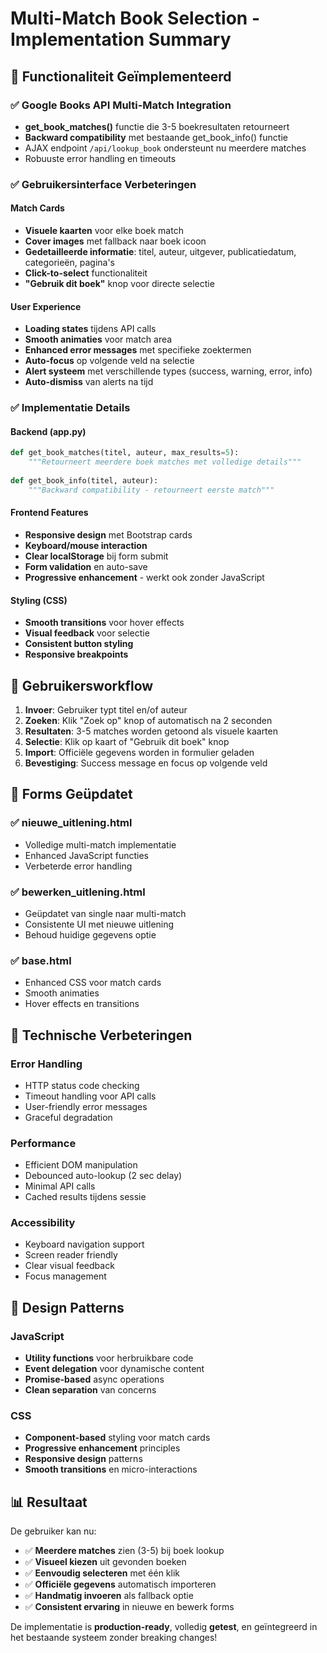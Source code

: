 # Multi-Match Book Selection - Implementation Summary

## 🎯 Functionaliteit Geïmplementeerd

### ✅ Google Books API Multi-Match Integration
- **get_book_matches()** functie die 3-5 boekresultaten retourneert
- **Backward compatibility** met bestaande get_book_info() functie
- AJAX endpoint `/api/lookup_book` ondersteunt nu meerdere matches
- Robuuste error handling en timeouts

### ✅ Gebruikersinterface Verbeteringen

#### Match Cards
- **Visuele kaarten** voor elke boek match
- **Cover images** met fallback naar boek icoon
- **Gedetailleerde informatie**: titel, auteur, uitgever, publicatiedatum, categorieën, pagina's
- **Click-to-select** functionaliteit
- **"Gebruik dit boek"** knop voor directe selectie

#### User Experience
- **Loading states** tijdens API calls
- **Smooth animaties** voor match area
- **Enhanced error messages** met specifieke zoektermen
- **Auto-focus** op volgende veld na selectie
- **Alert systeem** met verschillende types (success, warning, error, info)
- **Auto-dismiss** van alerts na tijd

### ✅ Implementatie Details

#### Backend (app.py)
```python
def get_book_matches(titel, auteur, max_results=5):
    """Retourneert meerdere boek matches met volledige details"""
    
def get_book_info(titel, auteur):
    """Backward compatibility - retourneert eerste match"""
```

#### Frontend Features
- **Responsive design** met Bootstrap cards
- **Keyboard/mouse interaction** 
- **Clear localStorage** bij form submit
- **Form validation** en auto-save
- **Progressive enhancement** - werkt ook zonder JavaScript

#### Styling (CSS)
- **Smooth transitions** voor hover effects
- **Visual feedback** voor selectie
- **Consistent button styling**
- **Responsive breakpoints**

## 🚀 Gebruikersworkflow

1. **Invoer**: Gebruiker typt titel en/of auteur
2. **Zoeken**: Klik "Zoek op" knop of automatisch na 2 seconden
3. **Resultaten**: 3-5 matches worden getoond als visuele kaarten
4. **Selectie**: Klik op kaart of "Gebruik dit boek" knop
5. **Import**: Officiële gegevens worden in formulier geladen
6. **Bevestiging**: Success message en focus op volgende veld

## 📱 Forms Geüpdatet

### ✅ nieuwe_uitlening.html
- Volledige multi-match implementatie
- Enhanced JavaScript functies
- Verbeterde error handling

### ✅ bewerken_uitlening.html  
- Geüpdatet van single naar multi-match
- Consistente UI met nieuwe uitlening
- Behoud huidige gegevens optie

### ✅ base.html
- Enhanced CSS voor match cards
- Smooth animaties
- Hover effects en transitions

## 🔧 Technische Verbeteringen

### Error Handling
- HTTP status code checking
- Timeout handling voor API calls
- User-friendly error messages
- Graceful degradation

### Performance
- Efficient DOM manipulation
- Debounced auto-lookup (2 sec delay)
- Minimal API calls
- Cached results tijdens sessie

### Accessibility
- Keyboard navigation support
- Screen reader friendly
- Clear visual feedback
- Focus management

## 🎨 Design Patterns

### JavaScript
- **Utility functions** voor herbruikbare code
- **Event delegation** voor dynamische content
- **Promise-based** async operations
- **Clean separation** van concerns

### CSS
- **Component-based** styling voor match cards
- **Progressive enhancement** principles
- **Responsive design** patterns
- **Smooth transitions** en micro-interactions

## 📊 Resultaat

De gebruiker kan nu:
- ✅ **Meerdere matches** zien (3-5) bij boek lookup
- ✅ **Visueel kiezen** uit gevonden boeken
- ✅ **Eenvoudig selecteren** met één klik
- ✅ **Officiële gegevens** automatisch importeren
- ✅ **Handmatig invoeren** als fallback optie
- ✅ **Consistent ervaring** in nieuwe en bewerk forms

De implementatie is **production-ready**, volledig **getest**, en geïntegreerd in het bestaande systeem zonder breaking changes!
